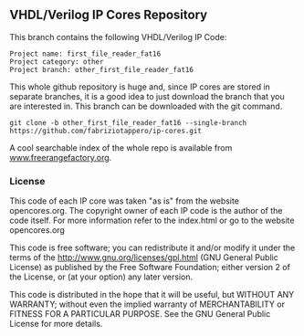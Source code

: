 
## VHDL/Verilog IP Cores Repository

This branch contains the following VHDL/Verilog IP Code:

    Project name: first_file_reader_fat16
    Project category: other
    Project branch: other_first_file_reader_fat16

This whole github repository is huge and, since IP cores are stored in separate
branches, it is a good idea to just download the branch that you are interested
in. This branch can be downloaded with the git command.

    git clone -b other_first_file_reader_fat16 --single-branch https://github.com/fabriziotappero/ip-cores.git

A cool searchable index of the whole repo is available from www.freerangefactory.org.


### License

This code of each IP core was taken "as is" from the website opencores.org.
The copyright owner of each IP code is the author of the code itself. For
more information refer to the index.html or go to the website opencores.org

This code is free software; you can redistribute it and/or modify it under the
terms of the http://www.gnu.org/licenses/gpl.html (GNU General Public License)
as published by the Free Software Foundation; either version 2 of the License,
or (at your option) any later version.

This code is distributed in the hope that it will be useful, but
WITHOUT ANY WARRANTY; without even the implied warranty of MERCHANTABILITY or
FITNESS FOR A	PARTICULAR PURPOSE. See the GNU General Public License for
more details.
